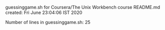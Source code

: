 guessinggame.sh for Coursera/The Unix Workbench course
README.md created: Fri June 23:04:06 IST 2020

Number of lines in guessinggame.sh: 25
